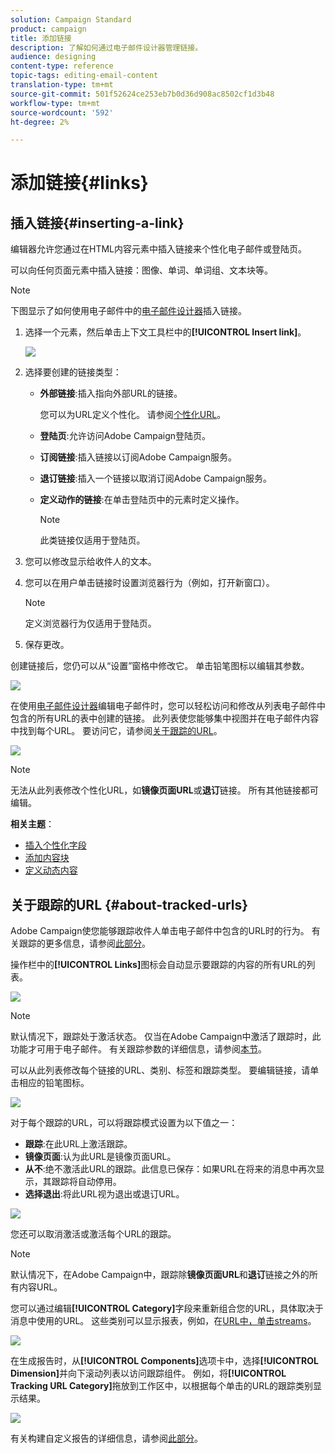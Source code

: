 ```yaml
---
solution: Campaign Standard
product: campaign
title: 添加链接
description: 了解如何通过电子邮件设计器管理链接。
audience: designing
content-type: reference
topic-tags: editing-email-content
translation-type: tm+mt
source-git-commit: 501f52624ce253eb7b0d36d908ac8502cf1d3b48
workflow-type: tm+mt
source-wordcount: '592'
ht-degree: 2%

---
```



# 添加链接{#links}

## 插入链接{#inserting-a-link}

编辑器允许您通过在HTML内容元素中插入链接来个性化电子邮件或登陆页。

可以向任何页面元素中插入链接：图像、单词、单词组、文本块等。

>[!NOTE]
>
>下图显示了如何使用电子邮件中的[电子邮件设计器](../../designing/using/designing-content-in-adobe-campaign.md)插入链接。

1. 选择一个元素，然后单击上下文工具栏中的&#x200B;**[!UICONTROL Insert link]**。

   ![](assets/des_insert_link.png)

1. 选择要创建的链接类型：

   * **外部链接**:插入指向外部URL的链接。

      您可以为URL定义个性化。 请参阅[个性化URL](../../designing/using/using-reusable-content.md#creating-a-content-fragment)。

   * **登陆页**:允许访问Adobe Campaign登陆页。
   * **订阅链接**:插入链接以订阅Adobe Campaign服务。
   * **退订链接**:插入一个链接以取消订阅Adobe Campaign服务。
   * **定义动作的链接**:在单击登陆页中的元素时定义操作。

      >[!NOTE]
      >
      >此类链接仅适用于登陆页。

1. 您可以修改显示给收件人的文本。
1. 您可以在用户单击链接时设置浏览器行为（例如，打开新窗口）。

   >[!NOTE]
   >
   >定义浏览器行为仅适用于登陆页。

1. 保存更改。

创建链接后，您仍可以从“设置”窗格中修改它。 单击铅笔图标以编辑其参数。

![](assets/des_link_edit.png)

在使用[电子邮件设计器](../../designing/using/designing-content-in-adobe-campaign.md)编辑电子邮件时，您可以轻松访问和修改从列表电子邮件中包含的所有URL的表中创建的链接。 此列表使您能够集中视图并在电子邮件内容中找到每个URL。 要访问它，请参阅[关于跟踪的URL](#about-tracked-urls)。

![](assets/des_link_list.png)

>[!NOTE]
>
>无法从此列表修改个性化URL，如&#x200B;**镜像页面URL**&#x200B;或&#x200B;**退订**&#x200B;链接。 所有其他链接都可编辑。

**相关主题**：

* [插入个性化字段](../../designing/using/personalization.md#inserting-a-personalization-field)
* [添加内容块](../../designing/using/personalization.md#adding-a-content-block)
* [定义动态内容](../../designing/using/personalization.md#defining-dynamic-content-in-an-email)

## 关于跟踪的URL {#about-tracked-urls}

Adobe Campaign使您能够跟踪收件人单击电子邮件中包含的URL时的行为。 有关跟踪的更多信息，请参阅[此部分](../../sending/using/tracking-messages.md#about-tracking)。

操作栏中的&#x200B;**[!UICONTROL Links]**&#x200B;图标会自动显示要跟踪的内容的所有URL的列表。

![](assets/des_links.png)

>[!NOTE]
>
>默认情况下，跟踪处于激活状态。 仅当在Adobe Campaign中激活了跟踪时，此功能才可用于电子邮件。 有关跟踪参数的详细信息，请参阅[本节](../../administration/using/configuring-email-channel.md#tracking-parameters)。

可以从此列表修改每个链接的URL、类别、标签和跟踪类型。 要编辑链接，请单击相应的铅笔图标。

![](assets/des_links_tracking.png)

对于每个跟踪的URL，可以将跟踪模式设置为以下值之一：

* **跟踪**:在此URL上激活跟踪。
* **镜像页面**:认为此URL是镜像页面URL。
* **从不**:绝不激活此URL的跟踪。此信息已保存：如果URL在将来的消息中再次显示，其跟踪将自动停用。
* **选择退出**:将此URL视为退出或退订URL。

![](assets/des_link_tracking_type.png)

您还可以取消激活或激活每个URL的跟踪。

>[!NOTE]
>
>默认情况下，在Adobe Campaign中，跟踪除&#x200B;**镜像页面URL**&#x200B;和&#x200B;**退订**&#x200B;链接之外的所有内容URL。

您可以通过编辑&#x200B;**[!UICONTROL Category]**&#x200B;字段来重新组合您的URL，具体取决于消息中使用的URL。 这些类别可以显示报表，例如，在[URL中，单击streams](../../reporting/using/urls-and-click-streams.md)。

![](assets/des_link_tracking_category.png)

在生成报告时，从&#x200B;**[!UICONTROL Components]**&#x200B;选项卡中，选择&#x200B;**[!UICONTROL Dimension]**&#x200B;并向下滚动列表以访问跟踪组件。 例如，将&#x200B;**[!UICONTROL Tracking URL Category]**&#x200B;拖放到工作区中，以根据每个单击的URL的跟踪类别显示结果。

![](assets/des_link_tracking_report.png)

有关构建自定义报告的详细信息，请参阅[此部分](../../reporting/using/about-dynamic-reports.md)。
